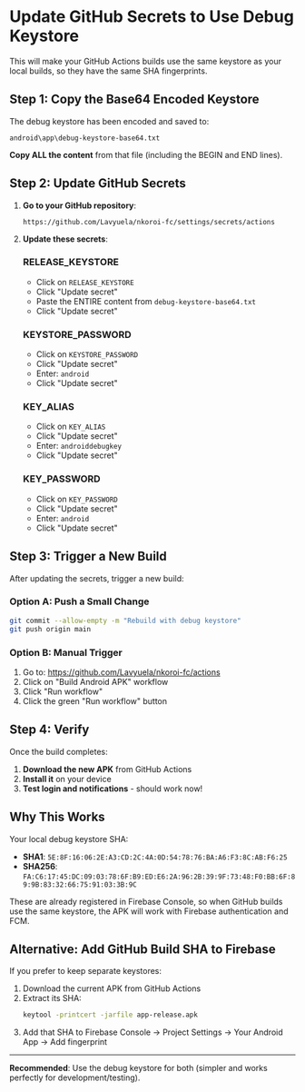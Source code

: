 # Update GitHub Secrets to Use Debug Keystore

This will make your GitHub Actions builds use the same keystore as your local builds, so they have the same SHA fingerprints.

## Step 1: Copy the Base64 Encoded Keystore

The debug keystore has been encoded and saved to:
```
android\app\debug-keystore-base64.txt
```

**Copy ALL the content** from that file (including the BEGIN and END lines).

## Step 2: Update GitHub Secrets

1. **Go to your GitHub repository**:
   ```
   https://github.com/Lavyuela/nkoroi-fc/settings/secrets/actions
   ```

2. **Update these secrets**:

   ### RELEASE_KEYSTORE
   - Click on `RELEASE_KEYSTORE`
   - Click "Update secret"
   - Paste the ENTIRE content from `debug-keystore-base64.txt`
   - Click "Update secret"

   ### KEYSTORE_PASSWORD
   - Click on `KEYSTORE_PASSWORD`
   - Click "Update secret"
   - Enter: `android`
   - Click "Update secret"

   ### KEY_ALIAS
   - Click on `KEY_ALIAS`
   - Click "Update secret"
   - Enter: `androiddebugkey`
   - Click "Update secret"

   ### KEY_PASSWORD
   - Click on `KEY_PASSWORD`
   - Click "Update secret"
   - Enter: `android`
   - Click "Update secret"

## Step 3: Trigger a New Build

After updating the secrets, trigger a new build:

### Option A: Push a Small Change
```bash
git commit --allow-empty -m "Rebuild with debug keystore"
git push origin main
```

### Option B: Manual Trigger
1. Go to: https://github.com/Lavyuela/nkoroi-fc/actions
2. Click on "Build Android APK" workflow
3. Click "Run workflow"
4. Click the green "Run workflow" button

## Step 4: Verify

Once the build completes:

1. **Download the new APK** from GitHub Actions
2. **Install it** on your device
3. **Test login and notifications** - should work now!

## Why This Works

Your local debug keystore SHA:
- **SHA1**: `5E:8F:16:06:2E:A3:CD:2C:4A:0D:54:78:76:BA:A6:F3:8C:AB:F6:25`
- **SHA256**: `FA:C6:17:45:DC:09:03:78:6F:B9:ED:E6:2A:96:2B:39:9F:73:48:F0:BB:6F:89:9B:83:32:66:75:91:03:3B:9C`

These are already registered in Firebase Console, so when GitHub builds use the same keystore, the APK will work with Firebase authentication and FCM.

## Alternative: Add GitHub Build SHA to Firebase

If you prefer to keep separate keystores:

1. Download the current APK from GitHub Actions
2. Extract its SHA:
   ```bash
   keytool -printcert -jarfile app-release.apk
   ```
3. Add that SHA to Firebase Console → Project Settings → Your Android App → Add fingerprint

---

**Recommended**: Use the debug keystore for both (simpler and works perfectly for development/testing).

